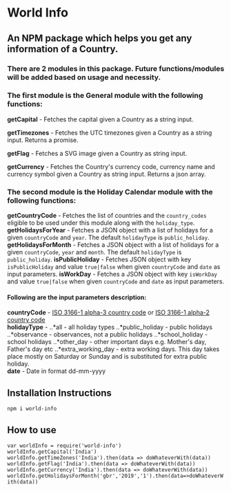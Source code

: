 # World Info

## An NPM package which helps you get any information of a Country.

### There are 2 modules in this package. Future functions/modules will be added based on usage and necessity.

### The first module is the General module with the following functions:

**getCapital** - Fetches the capital given a Country as a string input.

**getTimezones** - Fetches the UTC timezones given a Country as a string input. Returns a promise.

**getFlag** - Fetches a SVG image given a Country as string input.

**getCurrency** - Fetches the Country's currency code, currency name and currency symbol given a Country as string input. Returns a json array.

### The second module is the Holiday Calendar module with the following functions:

**getCountryCode** - Fetches the list of countries and the `country_codes` eligible to be used under this module along with the `holiday_type`.
**getHolidaysForYear** - Fetches a JSON object with a list of holidays for a given `countryCode` and `year`. The default `holidayType` is `public_holiday`.
**getHolidaysForMonth** - Fetches a JSON object with a list of holidays for a given `countryCode`, `year` and `month`. The default `holidayType` is `public_holiday`.
**isPublicHoliday** - Fetches JSON object with key `isPublicHoliday` and value `true|false` when given `countryCode` and `date` as input parameters.
**isWorkDay** - Fetches a JSON object with key `isWorkDay` and value `true|false` when given `countryCode` and `date` as input parameters.

#### Following are the input parameters description:

**countryCode** - [ISO 3166-1 alpha-3 country code](https://en.wikipedia.org/wiki/ISO_3166-1_alpha-3) or [ISO 3166-1 alpha-2 country code](https://en.wikipedia.org/wiki/ISO_3166-1_alpha-2)  
**holidayType** - ..*all - all holiday types
..*public_holiday - public holidays
..*observance - observances, not a public holidays
..*school_holiday - school holidays
..*other_day - other important days e.g. Mother's day, Father's day etc
..*extra_working_day - extra working days. This day takes place mostly on Saturday or Sunday and is substituted for extra public holiday.  
**date** - Date in format dd-mm-yyyy

## Installation Instructions

`npm i world-info`

## How to use

`var worldInfo = require('world-info')`  
`worldInfo.getCapital('India')`  
`worldInfo.getTimeZones('India').then(data => doWhateverWith(data))`  
`worldInfo.getFlag('India').then(data => doWhateverWith(data))`  
`worldInfo.getCurrency('India').then(data => doWhateverWith(data))`  
`worldInfo.getHolidaysForMonth('gbr','2019','1').then(data=>doWhateverWith(data))`
